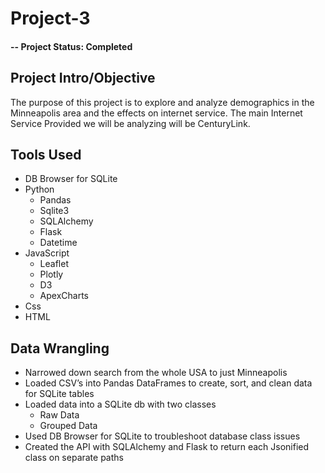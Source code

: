# Project-3

#### -- Project Status: Completed

## Project Intro/Objective
The purpose of this project is to explore and analyze demographics in the Minneapolis area and the effects on internet service. The main Internet Service Provided we will be analyzing will be CenturyLink. 

## Tools Used
- DB Browser for SQLite
- Python
  - Pandas
  - Sqlite3
  - SQLAlchemy
  - Flask
  - Datetime
- JavaScript
  - Leaflet
  - Plotly
  - D3
  - ApexCharts
- Css
- HTML

## Data Wrangling
- Narrowed down search from the whole USA to just Minneapolis
- Loaded CSV’s into Pandas DataFrames to create, sort, and clean data for SQLite tables
- Loaded data into a SQLite db with two classes
  - Raw Data
  - Grouped Data
- Used DB Browser for SQLite to troubleshoot database class issues
- Created the API with SQLAlchemy and Flask to return each Jsonified class on separate paths


